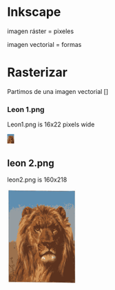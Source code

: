 # Inkscape 

imagen ráster = pixeles 

imagen vectorial = formas 

# Rasterizar

Partimos de una imagen vectorial []

### Leon 1.png

Leon1.png is 16x22 pixels wide

![](https://raw.githubusercontent.com/umershahzad12/primer-timestre/main/leon1.png)

## leon 2.png 

leon2.png is 160x218

![](https://raw.githubusercontent.com/umershahzad12/primer-timestre/main/leon2.png)
